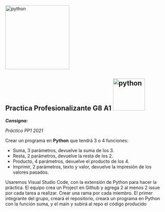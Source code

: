 

<img src="https://www.ispc.edu.ar/wp-content/uploads/2020/09/ISPC_logo_blanco_transparente-1.png" alt="python" width="200"/>

##  **Practica Profesionalizante G8 A1**   <img src="https://www.vectorlogo.zone/logos/python/python-official.svg" alt="python" width="100"/>



**_Consigna:_**


*Práctico PP1 2021*

Crear un programa en **Python** que tendrá 3 o 4 funciones:  

 - Suma, 3 parámetros, devuelve la suma de los 3.
 - Resta, 2 parámetros, devuelve la resta de los 2.
 - Producto, 4 parámetros, devuelve el producto de los 4.
 - Imprimir, 2 parámetros, texto y valor, devuelve la impresión de los
   valores pasados.

Usaremos Visual Studio Code, con la extensión de Python para hacer la práctica. El equipo crea un Project en Github y agrega 2 al menos 2 issue por cada tarea a realizar. Crear una rama por cada miembro. El primer integrante del grupo, creará el repositorio, creará un programa en Python con la función suma, y el main y subirá al repo el código producido

